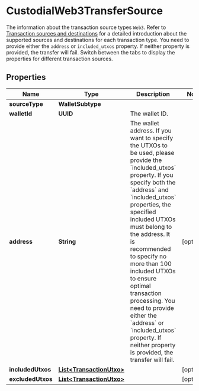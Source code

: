 

# CustodialWeb3TransferSource

The information about the transaction source types `Web3`. Refer to [Transaction sources and destinations](https://www.cobo.com/developers/v2/guides/transactions/sources-and-destinations) for a detailed introduction about the supported sources and destinations for each transaction type.  You need to provide either the `address` or `included_utxos` property. If neither property is provided, the transfer will fail.  Switch between the tabs to display the properties for different transaction sources. 

## Properties

| Name | Type | Description | Notes |
|------------ | ------------- | ------------- | -------------|
|**sourceType** | **WalletSubtype** |  |  |
|**walletId** | **UUID** | The wallet ID. |  |
|**address** | **String** | The wallet address.  If you want to specify the UTXOs to be used, please provide the &#x60;included_utxos&#x60; property. If you specify both the &#x60;address&#x60; and &#x60;included_utxos&#x60; properties, the specified included UTXOs must belong to the address. It is recommended to specify no more than 100 included UTXOs to ensure optimal transaction processing.  You need to provide either the &#x60;address&#x60; or &#x60;included_utxos&#x60; property. If neither property is provided, the transfer will fail.  |  [optional] |
|**includedUtxos** | [**List&lt;TransactionUtxo&gt;**](TransactionUtxo.md) |  |  [optional] |
|**excludedUtxos** | [**List&lt;TransactionUtxo&gt;**](TransactionUtxo.md) |  |  [optional] |



